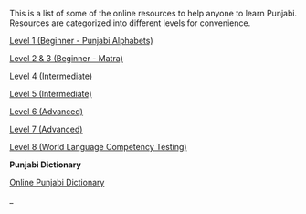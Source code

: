 
This is a list of some of the online resources to help anyone to learn Punjabi. Resources are categorized into different levels for convenience.

[Level 1 (Beginner - Punjabi Alphabets)](https://amardeep0.github.io/learnPunjabi/Level-1_Punjabi%20Alphabets/)
 
[Level 2 & 3 (Beginner - Matra)](https://amardeep0.github.io/learnPunjabi/Level_2-3_Matra/)
 
 [Level 4 (Intermediate)](https://amardeep0.github.io/learnPunjabi/Level-4_Intermediate/)
 
 [Level 5 (Intermediate)](https://amardeep0.github.io/learnPunjabi/Level-5_intermediate/)
 
 [Level 6 (Advanced)](https://amardeep0.github.io/learnPunjabi/Level-6_Advanced/)
 
 [Level 7 (Advanced)](https://amardeep0.github.io/learnPunjabi/Level-7_Advanced/)
 
 [Level 8 (World Language Competency Testing)](https://amardeep0.github.io/learnPunjabi/Level-8_WorldLanguageCompetencyTesting/)
 
**Punjabi Dictionary**

[Online Punjabi Dictionary](http://dic.learnpunjabi.org/default.aspx)
 
 







_
 
 


